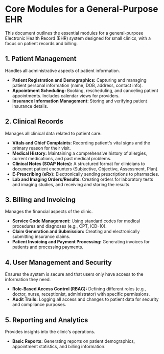 # Core Modules for a General-Purpose EHR

This document outlines the essential modules for a general-purpose Electronic Health Record (EHR) system designed for small clinics, with a focus on patient records and billing.

## 1. Patient Management

Handles all administrative aspects of patient information.

- **Patient Registration and Demographics:** Capturing and managing patient personal information (name, DOB, address, contact info).
- **Appointment Scheduling:** Booking, rescheduling, and canceling patient appointments. Includes calendar views for providers.
- **Insurance Information Management:** Storing and verifying patient insurance details.

## 2. Clinical Records

Manages all clinical data related to patient care.

- **Vitals and Chief Complaints:** Recording patient's vital signs and the primary reason for their visit.
- **Medical History:** Maintaining a comprehensive history of allergies, current medications, and past medical problems.
- **Clinical Notes (SOAP Notes):** A structured format for clinicians to document patient encounters (Subjective, Objective, Assessment, Plan).
- **E-Prescribing (eRx):** Electronically sending prescriptions to pharmacies.
- **Lab and Imaging Orders/Results:** Creating orders for laboratory tests and imaging studies, and receiving and storing the results.

## 3. Billing and Invoicing

Manages the financial aspects of the clinic.

- **Service Code Management:** Using standard codes for medical procedures and diagnoses (e.g., CPT, ICD-10).
- **Claim Generation and Submission:** Creating and electronically submitting insurance claims.
- **Patient Invoicing and Payment Processing:** Generating invoices for patients and processing payments.

## 4. User Management and Security

Ensures the system is secure and that users only have access to the information they need.

- **Role-Based Access Control (RBAC):** Defining different roles (e.g., doctor, nurse, receptionist, administrator) with specific permissions.
- **Audit Trails:** Logging all access and changes to patient data for security and compliance purposes.

## 5. Reporting and Analytics

Provides insights into the clinic's operations.

- **Basic Reports:** Generating reports on patient demographics, appointment statistics, and billing information.